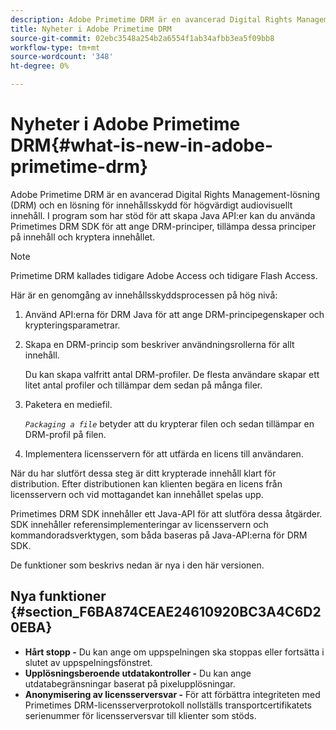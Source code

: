 ```yaml
---
description: Adobe Primetime DRM är en avancerad Digital Rights Management-lösning (DRM) och en lösning för innehållsskydd för högvärdigt audiovisuellt innehåll. I program som har stöd för att skapa Java API:er kan du använda Primetimes DRM SDK för att ange DRM-principer, tillämpa dessa principer på innehåll och kryptera innehållet.
title: Nyheter i Adobe Primetime DRM
source-git-commit: 02ebc3548a254b2a6554f1ab34afbb3ea5f09bb8
workflow-type: tm+mt
source-wordcount: '348'
ht-degree: 0%

---
```


# Nyheter i Adobe Primetime DRM{#what-is-new-in-adobe-primetime-drm}

Adobe Primetime DRM är en avancerad Digital Rights Management-lösning (DRM) och en lösning för innehållsskydd för högvärdigt audiovisuellt innehåll. I program som har stöd för att skapa Java API:er kan du använda Primetimes DRM SDK för att ange DRM-principer, tillämpa dessa principer på innehåll och kryptera innehållet.

>[!NOTE]
>
>Primetime DRM kallades tidigare Adobe Access och tidigare Flash Access.

Här är en genomgång av innehållsskyddsprocessen på hög nivå:

1. Använd API:erna för DRM Java för att ange DRM-principegenskaper och krypteringsparametrar.
1. Skapa en DRM-princip som beskriver användningsrollerna för allt innehåll.

   Du kan skapa valfritt antal DRM-profiler. De flesta användare skapar ett litet antal profiler och tillämpar dem sedan på många filer.
1. Paketera en mediefil.

   *`Packaging a file`* betyder att du krypterar filen och sedan tillämpar en DRM-profil på filen.
1. Implementera licensservern för att utfärda en licens till användaren.

När du har slutfört dessa steg är ditt krypterade innehåll klart för distribution. Efter distributionen kan klienten begära en licens från licensservern och vid mottagandet kan innehållet spelas upp.

Primetimes DRM SDK innehåller ett Java-API för att slutföra dessa åtgärder. SDK innehåller referensimplementeringar av licensservern och kommandoradsverktygen, som båda baseras på Java-API:erna för DRM SDK.

De funktioner som beskrivs nedan är nya i den här versionen.

## Nya funktioner {#section_F6BA874CEAE24610920BC3A4C6D20EBA}

* **Hårt stopp -** Du kan ange om uppspelningen ska stoppas eller fortsätta i slutet av uppspelningsfönstret.
* **Upplösningsberoende utdatakontroller -** Du kan ange utdatabegränsningar baserat på pixelupplösningar.
* **Anonymisering av licensserversvar -** För att förbättra integriteten med Primetimes DRM-licensserverprotokoll nollställs transportcertifikatets serienummer för licensserversvar till klienter som stöds.

